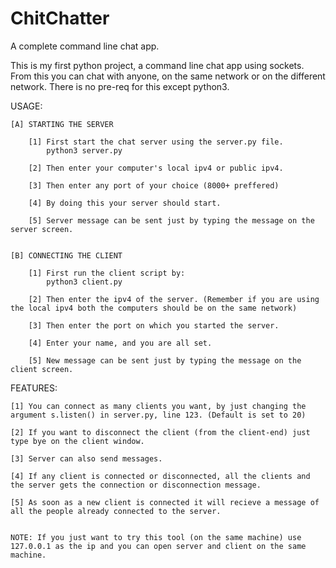 # ChitChatter
A complete command line chat app.

This is my first python project, a command line chat app using sockets.
From this you can chat with anyone, on the same network or on the different network.
There is no pre-req for this except python3.

USAGE:

    [A] STARTING THE SERVER

        [1] First start the chat server using the server.py file.
            python3 server.py

        [2] Then enter your computer's local ipv4 or public ipv4.

        [3] Then enter any port of your choice (8000+ preffered)

        [4] By doing this your server should start.

        [5] Server message can be sent just by typing the message on the server screen.


    [B] CONNECTING THE CLIENT

        [1] First run the client script by:
            python3 client.py

        [2] Then enter the ipv4 of the server. (Remember if you are using the local ipv4 both the computers should be on the same network)

        [3] Then enter the port on which you started the server.

        [4] Enter your name, and you are all set.

        [5] New message can be sent just by typing the message on the client screen.
  
  
FEATURES:

    [1] You can connect as many clients you want, by just changing the argument s.listen() in server.py, line 123. (Default is set to 20)

    [2] If you want to disconnect the client (from the client-end) just type bye on the client window.

    [3] Server can also send messages.

    [4] If any client is connected or disconnected, all the clients and the server gets the connection or disconnection message.

    [5] As soon as a new client is connected it will recieve a message of all the people already connected to the server.


    NOTE: If you just want to try this tool (on the same machine) use 127.0.0.1 as the ip and you can open server and client on the same machine.
